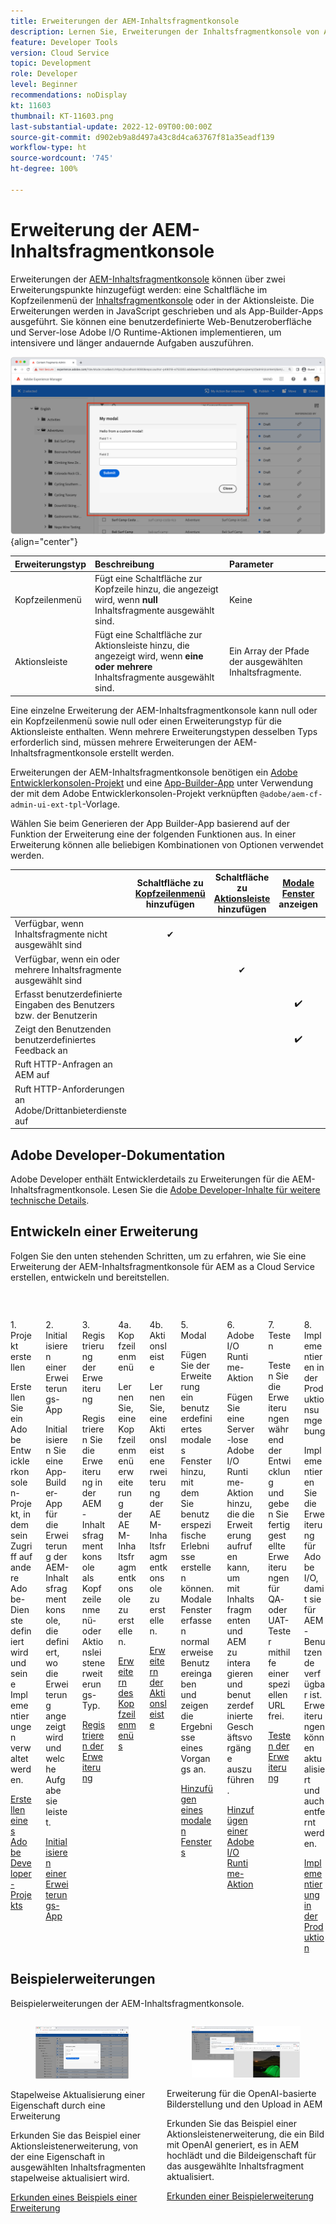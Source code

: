 ```yaml
---
title: Erweiterungen der AEM-Inhaltsfragmentkonsole
description: Lernen Sie, Erweiterungen der Inhaltsfragmentkonsole von AEM as a Cloud Service zu erstellen und zu implementieren
feature: Developer Tools
version: Cloud Service
topic: Development
role: Developer
level: Beginner
recommendations: noDisplay
kt: 11603
thumbnail: KT-11603.png
last-substantial-update: 2022-12-09T00:00:00Z
source-git-commit: d902eb9a8d497a43c8d4ca63767f81a35eadf139
workflow-type: ht
source-wordcount: '745'
ht-degree: 100%

---
```



# Erweiterung der AEM-Inhaltsfragmentkonsole

Erweiterungen der [AEM-Inhaltsfragmentkonsole](https://experienceleague.adobe.com/docs/experience-manager-cloud-service/content/sites/administering/content-fragments/content-fragments-console.html?lang=de) können über zwei Erweiterungspunkte hinzugefügt werden: eine Schaltfläche im Kopfzeilenmenü der [Inhaltsfragmentkonsole](https://experienceleague.adobe.com/docs/experience-manager-cloud-service/content/sites/administering/content-fragments/content-fragments-console.html?lang=de) oder in der Aktionsleiste. Die Erweiterungen werden in JavaScript geschrieben und als App-Builder-Apps ausgeführt. Sie können eine benutzerdefinierte Web-Benutzeroberfläche und Server-lose Adobe I/O Runtime-Aktionen implementieren, um intensivere und länger andauernde Aufgaben auszuführen.

![Erweiterung der AEM-Inhaltsfragmentkonsole](./assets/overview/example.png){align="center"}

| Erweiterungstyp | Beschreibung | Parameter |
| :--- | :--- | :--- |
| Kopfzeilenmenü | Fügt eine Schaltfläche zur Kopfzeile hinzu, die angezeigt wird, wenn __null__ Inhaltsfragmente ausgewählt sind. | Keine |
| Aktionsleiste | Fügt eine Schaltfläche zur Aktionsleiste hinzu, die angezeigt wird, wenn __eine oder mehrere__ Inhaltsfragmente ausgewählt sind. | Ein Array der Pfade der ausgewählten Inhaltsfragmente. |

Eine einzelne Erweiterung der AEM-Inhaltsfragmentkonsole kann null oder ein Kopfzeilenmenü sowie null oder einen Erweiterungstyp für die Aktionsleiste enthalten. Wenn mehrere Erweiterungstypen desselben Typs erforderlich sind, müssen mehrere Erweiterungen der AEM-Inhaltsfragmentkonsole erstellt werden.

Erweiterungen der AEM-Inhaltsfragmentkonsole benötigen ein [Adobe Entwicklerkonsolen-Projekt](https://developer.adobe.com/uix/docs/services/aem-cf-console-admin/extension-development/#create-a-project-in-adobe-developer-console?lang=de) und eine [App-Builder-App](https://developer.adobe.com/uix/docs/services/aem-cf-console-admin/code-generation?lang=de) unter Verwendung der mit dem Adobe Entwicklerkonsolen-Projekt verknüpften `@adobe/aem-cf-admin-ui-ext-tpl`-Vorlage.

Wählen Sie beim Generieren der App Builder-App basierend auf der Funktion der Erweiterung eine der folgenden Funktionen aus. In einer Erweiterung können alle beliebigen Kombinationen von Optionen verwendet werden.

|  | Schaltfläche zu [Kopfzeilenmenü](./header-menu.md) hinzufügen | Schaltfläche zu [Aktionsleiste](./action-bar.md) hinzufügen | [Modale Fenster](./modal.md) anzeigen | [Server-seitigen Handler](./runtime-action.md) hinzufügen |
| ------------------------------------------ | :-----------------------: | :----------------------: | :--------: | :--------------------:  |
| Verfügbar, wenn Inhaltsfragmente nicht ausgewählt sind | ✔ |  |  |  |
| Verfügbar, wenn ein oder mehrere Inhaltsfragmente ausgewählt sind |  | ✔ |  |  |
| Erfasst benutzerdefinierte Eingaben des Benutzers bzw. der Benutzerin |  |  | ✔️ |  |
| Zeigt den Benutzenden benutzerdefiniertes Feedback an |  |  | ✔️ |  |
| Ruft HTTP-Anfragen an AEM auf |  |  |  | ✔ |
| Ruft HTTP-Anforderungen an Adobe/Drittanbieterdienste auf |  |  |  | ✔ |


## Adobe Developer-Dokumentation

Adobe Developer enthält Entwicklerdetails zu Erweiterungen für die AEM-Inhaltsfragmentkonsole. Lesen Sie die [Adobe Developer-Inhalte für weitere technische Details](https://developer.adobe.com/uix/docs/).

## Entwickeln einer Erweiterung

Folgen Sie den unten stehenden Schritten, um zu erfahren, wie Sie eine Erweiterung der AEM-Inhaltsfragmentkonsole für AEM as a Cloud Service erstellen, entwickeln und bereitstellen.

<div class="columns is-multiline">
    <!-- Create Adobe Developer Project -->
    <div class="column is-half-tablet is-half-desktop is-one-third-widescreen" aria-label="Create Adobe Developer Project">
        <div class="card">
            <div class="card-image">
                <figure class="image is-16by9">
                    <a href="./adobe-developer-console-project.md" title="Adobe Developer-Projekt erstellen" tabindex="-1">
                        <img class="is-bordered-r-small" src="./assets/project/card.png" alt="Adobe Developer-Projekt erstellen">
                    </a>
                </figure>
            </div>
            <div class="card-content is-padded-small">
                <div class="content">
                    <p class="headline is-size-5 has-text-weight-bold">1. Projekt erstellen</p>
                    <p class="is-size-6">Erstellen Sie ein Adobe Entwicklerkonsolen-Projekt, in dem sein Zugriff auf andere Adobe-Dienste definiert wird und seine Implementierungen verwaltet werden.</p>
                    <a href="./adobe-developer-console-project.md" class="spectrum-Button spectrum-Button--outline spectrum-Button--primary spectrum-Button--sizeM">
                        <span class="spectrum-Button-label has-no-wrap has-text-weight-bold">Erstellen eines Adobe Developer-Projekts</span>
                    </a>
                </div>
            </div>
        </div>
    </div>
    <!-- Generate an Extension app -->
    <div class="column is-half-tablet is-half-desktop is-one-third-widescreen" aria-label="Generate an Extension app">
        <div class="card">
            <div class="card-image">
                <figure class="image is-16by9">
                    <a href="./app-initialization.md" title="Erstellen einer Erweiterungs-App" tabindex="-1">
                        <img class="is-bordered-r-small" src="./assets/initialize-app/card.png" alt="Initialisieren einer Erweiterungs-App">
                    </a>
                </figure>
            </div>
            <div class="card-content is-padded-small">
                <div class="content">
                    <p class="headline is-size-5 has-text-weight-bold">2. Initialisieren einer Erweiterungs-App</p>
                    <p class="is-size-6">Initialisieren Sie eine App-Builder-App für die Erweiterung der AEM-Inhaltsfragmentkonsole, die definiert, wo die Erweiterung angezeigt wird und welche Aufgabe sie leistet.</p>
                    <a href="./app-initialization.md" class="spectrum-Button spectrum-Button--outline spectrum-Button--primary spectrum-Button--sizeM">
 <span class="spectrum-Button-label has-no-wrap has-text-weight-bold">Initialisieren einer Erweiterungs-App</span>
 </a>
                </div>
            </div>
        </div>
    </div>
    <!-- Extension registration -->
    <div class="column is-half-tablet is-half-desktop is-one-third-widescreen" aria-label="Extension registration">
        <div class="card">
            <div class="card-image">
                <figure class="image is-16by9">
                    <a href="./extension-registration.md" title="Registrierung der Erweiterung" tabindex="-1">
                        <img class="is-bordered-r-small" src="./assets/extension-registration/card.png" alt="Registrierung der Erweiterung">
                    </a>
                </figure>
            </div>
            <div class="card-content is-padded-small">
                <div class="content">
                    <p class="headline is-size-5 has-text-weight-bold">3. Registrierung der Erweiterung</p>
                    <p class="is-size-6">Registrieren Sie die Erweiterung in der AEM-Inhaltsfragmentkonsole als Kopfzeilenmenü- oder Aktionsleistenerweiterungs-Typ.</p>
                    <a href="./extension-registration.md" class="spectrum-Button spectrum-Button--outline spectrum-Button--primary spectrum-Button--sizeM">
 <span class="spectrum-Button-label has-no-wrap has-text-weight-bold">Registrieren der Erweiterung</span>
 </a>
                </div>
            </div>
        </div>
    </div>
    <!-- Header Menu -->
    <div class="column is-half-tablet is-half-desktop is-one-third-widescreen" aria-label="Header menu">
        <div class="card">
            <div class="card-image">
                <figure class="image is-16by9">
                    <a href="./header-menu.md" title="Kopfzeilenmenü" tabindex="-1">
                        <img class="is-bordered-r-small" src="./assets/header-menu/card.png" alt="Kopfzeilenmenü">
                    </a>
                </figure>
            </div>
            <div class="card-content is-padded-small">
                <div class="content">
                    <p class="headline is-size-5 has-text-weight-bold">4a. Kopfzeilenmenü</p>
                    <p class="is-size-6">Lernen Sie, eine Kopfzeilenmenüerweiterung der AEM-Inhaltsfragmentkonsole zu erstellen.</p>
                    <a href="./header-menu.md" class="spectrum-Button spectrum-Button--outline spectrum-Button--primary spectrum-Button--sizeM">
 <span class="spectrum-Button-label has-no-wrap has-text-weight-bold">Erweitern des Kopfzeilenmenüs</span>
 </a>
                </div>
            </div>
        </div>
    </div>
    <!-- Action Bar -->
    <div class="column is-half-tablet is-half-desktop is-one-third-widescreen" aria-label="Action Bar">
        <div class="card">
            <div class="card-image">
                <figure class="image is-16by9">
                    <a href="./action-bar.md" title="Aktionsleiste" tabindex="-1">
                        <img class="is-bordered-r-small" src="./assets/action-bar/card.png" alt="Aktionsleiste">
                    </a>
                </figure>
            </div>
            <div class="card-content is-padded-small">
                <div class="content">
                    <p class="headline is-size-5 has-text-weight-bold">4b. Aktionsleiste</p>
                    <p class="is-size-6">Lernen Sie, eine Aktionsleistenerweiterung der AEM-Inhaltsfragmentkonsole zu erstellen.</p>
                    <a href="./action-bar.md" class="spectrum-Button spectrum-Button--outline spectrum-Button--primary spectrum-Button--sizeM">
 <span class="spectrum-Button-label has-no-wrap has-text-weight-bold">Erweitern der Aktionsleiste</span>
 </a>
                </div>
            </div>
        </div>
    </div>
    <!-- Modal -->
    <div class="column is-half-tablet is-half-desktop is-one-third-widescreen" aria-label="Modal">
        <div class="card">
            <div class="card-image">
                <figure class="image is-16by9">
                    <a href="./modal.md" title="Modal" tabindex="-1">
                        <img class="is-bordered-r-small" src="./assets/modal/card.png" alt="Modal">
                    </a>
                </figure>
            </div>
            <div class="card-content is-padded-small">
                <div class="content">
                    <p class="headline is-size-5 has-text-weight-bold">5. Modal</p>
                    <p class="is-size-6">Fügen Sie der Erweiterung ein benutzerdefiniertes modales Fenster hinzu, mit dem Sie benutzerspezifische Erlebnisse erstellen können. Modale Fenster erfassen normalerweise Benutzereingaben und zeigen die Ergebnisse eines Vorgangs an.</p>
                    <a href="./modal.md" class="spectrum-Button spectrum-Button--outline spectrum-Button--primary spectrum-Button--sizeM">
 <span class="spectrum-Button-label has-no-wrap has-text-weight-bold">Hinzufügen eines modalen Fensters</span>
 </a>
                </div>
            </div>
        </div>
    </div>
    <!-- Adobe I/O Runtime action -->
    <div class="column is-half-tablet is-half-desktop is-one-third-widescreen" aria-label="Adobe I/O Runtime action">
        <div class="card">
            <div class="card-image">
                <figure class="image is-16by9">
                    <a href="./runtime-action.md" title="Adobe I/O Runtime-Aktion" tabindex="-1">
                        <img class="is-bordered-r-small" src="./assets/runtime-action/card.png" alt="Adobe I/O Runtime-Aktion">
                    </a>
                </figure>
            </div>
            <div class="card-content is-padded-small">
                <div class="content">
                    <p class="headline is-size-5 has-text-weight-bold">6. Adobe I/O Runtime-Aktion</p>
                    <p class="is-size-6">Fügen Sie eine Server-lose Adobe I/O Runtime-Aktion hinzu, die die Erweiterung aufrufen kann, um mit Inhaltsfragmenten und AEM zu interagieren und benutzerdefinierte Geschäftsvorgänge auszuführen.</p>
                    <a href="./runtime-action.md" class="spectrum-Button spectrum-Button--outline spectrum-Button--primary spectrum-Button--sizeM">
 <span class="spectrum-Button-label has-no-wrap has-text-weight-bold">Hinzufügen einer Adobe I/O Runtime-Aktion</span>
 </a>
                </div>
            </div>
        </div>
    </div>
    <!-- Test -->
    <div class="column is-half-tablet is-half-desktop is-one-third-widescreen" aria-label="Test">
        <div class="card">
            <div class="card-image">
                <figure class="image is-16by9">
                    <a href="./test.md" title="Testen" tabindex="-1">
                        <img class="is-bordered-r-small" src="./assets/test/card.png" alt="Testen">
                    </a>
                </figure>
            </div>
            <div class="card-content is-padded-small">
                <div class="content">
                    <p class="headline is-size-5 has-text-weight-bold">7. Testen</p>
                    <p class="is-size-6">Testen Sie die Erweiterungen während der Entwicklung und geben Sie fertiggestellte Erweiterungen für QA- oder UAT-Tester mithilfe einer speziellen URL frei.</p>
                    <a href="./test.md" class="spectrum-Button spectrum-Button--outline spectrum-Button--primary spectrum-Button--sizeM">
 <span class="spectrum-Button-label has-no-wrap has-text-weight-bold">Testen der Erweiterung</span>
 </a>
                </div>
            </div>
        </div>
    </div>
    <!-- Extension deployment -->
    <div class="column is-half-tablet is-half-desktop is-one-third-widescreen" aria-label="Extension deployment">
        <div class="card">
            <div class="card-image">
                <figure class="image is-16by9">
                    <a href="./deploy.md" title="Implementierung der Erweiterung" tabindex="-1">
                        <img class="is-bordered-r-small" src="./assets/deploy/card.png" alt="Implementierung der Erweiterung">
                    </a>
                </figure>
            </div>
            <div class="card-content is-padded-small">
                <div class="content">
                    <p class="headline is-size-5 has-text-weight-bold">8. Implementieren in der Produktionsumgebung</p>
                    <p class="is-size-6">Implementieren Sie die Erweiterung für Adobe I/O, damit sie für AEM-Benutzende verfügbar ist. Erweiterungen können aktualisiert und auch entfernt werden.</p>
                    <a href="./deploy.md" class="spectrum-Button spectrum-Button--outline spectrum-Button--primary spectrum-Button--sizeM">
 <span class="spectrum-Button-label has-no-wrap has-text-weight-bold">Implementierung in der Produktion</span>
 </a>
                </div>
            </div>
        </div>
    </div>
</div>

## Beispielerweiterungen

Beispielerweiterungen der AEM-Inhaltsfragmentkonsole.

<div class="columns is-multiline">
    <!-- Bulk property update extension -->
    <div class="column is-half-tablet is-half-desktop is-one-third-widescreen" aria-label="Bulk property update extension">
        <div class="card">
            <div class="card-image">
                <figure class="image is-16by9">
                    <a href="./example-extensions/bulk-property-update.md" title="Stapelweise Aktualisierung einer Eigenschaft durch eine Erweiterung" tabindex="-1">
                        <img class="is-bordered-r-small" src="./example-extensions/assets/bulk-property-update/card.png" alt="Stapelweise Aktualisierung einer Eigenschaft durch eine Erweiterung">
                    </a>
                </figure>
            </div>
            <div class="card-content is-padded-small">
                <div class="content">
                    <p class="headline is-size-5 has-text-weight-bold">Stapelweise Aktualisierung einer Eigenschaft durch eine Erweiterung</p>
                    <p class="is-size-6">Erkunden Sie das Beispiel einer Aktionsleistenerweiterung, von der eine Eigenschaft in ausgewählten Inhaltsfragmenten stapelweise aktualisiert wird.</p>
                    <a href="./example-extensions/bulk-property-update.md" class="spectrum-Button spectrum-Button--outline spectrum-Button--primary spectrum-Button--sizeM">
 <span class="spectrum-Button-label has-no-wrap has-text-weight-bold">Erkunden eines Beispiels einer Erweiterung</span>
 </a>
                </div>
            </div>
        </div>
    </div>
    <!-- Image Generartion update extension -->
    <div class="column is-half-tablet is-half-desktop is-one-third-widescreen" aria-label="OpenAI-based image generation and upload to AEM extension">
        <div class="card">
            <div class="card-image">
                <figure class="image is-16by9">
                    <a href="./example-extensions/image-generation-and-image-upload.md" title="Erweiterung für die OpenAI-basierte Bilderstellung und den Upload in AEM" tabindex="-1">
                        <img class="is-bordered-r-small" src="./example-extensions/assets/digital-image-generation/screenshot.png" alt="Erweiterung für die OpenAI-basierte Bilderstellung und den Upload in AEM">
                    </a>
                </figure>
            </div>
            <div class="card-content is-padded-small">
                <div class="content">
                    <p class="headline is-size-5 has-text-weight-bold">Erweiterung für die OpenAI-basierte Bilderstellung und den Upload in AEM</p>
                    <p class="is-size-6">Erkunden Sie das Beispiel einer Aktionsleistenerweiterung, die ein Bild mit OpenAI generiert, es in AEM hochlädt und die Bildeigenschaft für das ausgewählte Inhaltsfragment aktualisiert.</p>
                    <a href="./example-extensions/image-generation-and-image-upload.md" class="spectrum-Button spectrum-Button--outline spectrum-Button--primary spectrum-Button--sizeM">
 <span class="spectrum-Button-label has-no-wrap has-text-weight-bold">Erkunden einer Beispielerweiterung</span>
 </a>
                </div>
            </div>
        </div>
    </div>



</div>
